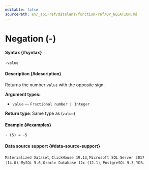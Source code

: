 ```yaml
---
editable: false
sourcePath: en/_api-ref/datalens/function-ref/OP_NEGATION.md
---
```


# Negation (-)



#### Syntax {#syntax}


```
-value
```

#### Description {#description}
Returns the number `value` with the opposite sign.

**Argument types:**
- `value` — `Fractional number | Integer`


**Return type**: Same type as (`value`)

#### Example {#examples}

```
- (5) = -5
```


#### Data source support {#data-source-support}

`Materialized Dataset`, `ClickHouse 19.13`, `Microsoft SQL Server 2017 (14.0)`, `MySQL 5.6`, `Oracle Database 12c (12.1)`, `PostgreSQL 9.3`, `YDB`.
